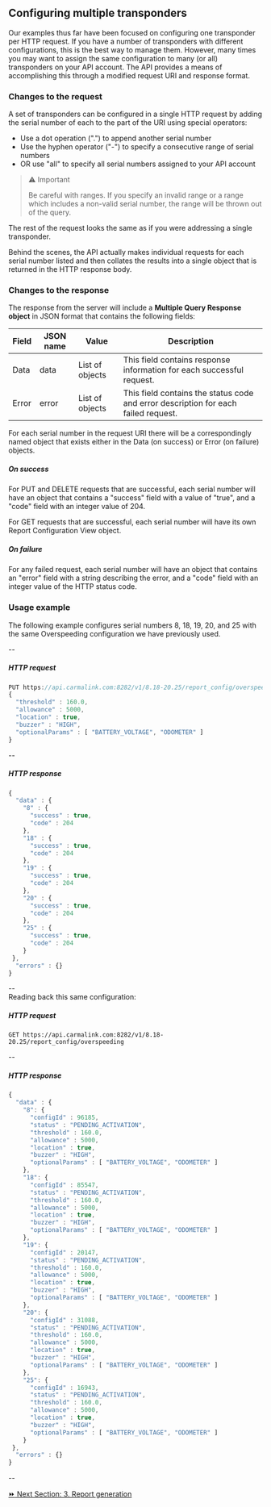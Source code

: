 ## Configuring multiple transponders  
Our examples thus far have been focused on configuring one transponder per HTTP request. If you have a number of transponders with different configurations, this is the best way to manage them. However, many times you may want to assign the same configuration to many (or all) transponders on your API account. The API provides a means of accomplishing this through a modified request URI and response format.  

### Changes to the request  
A set of transponders can be configured in a single HTTP request by adding the serial number of each to the <serial> part of the URI using special operators:  

* Use a dot operation (".") to append another serial number  
* Use the hyphen operator ("-") to specify a consecutive range of serial numbers  
* OR use "all" to specify all serial numbers assigned to your API account  

> :warning: Important  
>  
> Be careful with ranges. If you specify an invalid range or a range which includes a non-valid serial number, the range will be thrown out of the query.  

The rest of the request looks the same as if you were addressing a single transponder.  

Behind the scenes, the API actually makes individual requests for each serial number listed and then collates the results into a single object that is returned in the HTTP response body.  
  
### Changes to the response  
The response from the server will include a **Multiple Query Response object** in JSON format that contains the following fields:  

Field | JSON name | Value | Description
------|-----------|-------|-------------
Data | data | List of objects | This field contains response information for each successful request.
Error | error | List of objects | This field contains the status code and error description for each failed request.  

For each serial number in the request URI there will be a correspondingly named object that exists either in the Data (on success) or Error (on failure) objects.  

##### On success  
For PUT and DELETE requests that are successful, each serial number will have an object that contains a "success" field with a value of "true", and a "code" field with an integer value of 204.  

For GET requests that are successful, each serial number will have its own Report Configuration View object.  

##### On failure  
For any failed request, each serial number will have an object that contains an "error" field with a string describing the error, and a "code" field with an integer value of the HTTP status code.  

### Usage example  
The following example configures serial numbers 8, 18, 19, 20, and 25 with the same Overspeeding configuration we have previously used.  
 
--
##### HTTP request
```javascript
PUT https://api.carmalink.com:8282/v1/8.18-20.25/report_config/overspeeding
{
  "threshold" : 160.0,
  "allowance" : 5000,
  "location" : true,
  "buzzer" : "HIGH",
  "optionalParams" : [ "BATTERY_VOLTAGE", "ODOMETER" ]
}
```  
--
##### HTTP response  
```javascript
{
  "data" : {
    "8" : {
      "success" : true,
      "code" : 204
    },
    "18" : {
      "success" : true,
      "code" : 204
    },
    "19" : {
      "success" : true,
      "code" : 204
    },
    "20" : {
      "success" : true,
      "code" : 204
    },
    "25" : {
      "success" : true,
      "code" : 204
    }
 },
  "errors" : {}
}
```  
--  
Reading back this same configuration:  
##### HTTP request  
```javescript
GET https://api.carmalink.com:8282/v1/8.18-20.25/report_config/overspeeding  
```  
--  
##### HTTP response  
```javascript
{
  "data" : {
    "8": {
      "configId" : 96185,
      "status" : "PENDING_ACTIVATION",
      "threshold" : 160.0,
      "allowance" : 5000,
      "location" : true,
      "buzzer" : "HIGH",
      "optionalParams" : [ "BATTERY_VOLTAGE", "ODOMETER" ]
    },
    "18": {
      "configId" : 85547,
      "status" : "PENDING_ACTIVATION",
      "threshold" : 160.0,
      "allowance" : 5000,
      "location" : true,
      "buzzer" : "HIGH",
      "optionalParams" : [ "BATTERY_VOLTAGE", "ODOMETER" ]
    },
    "19": {
      "configId" : 20147,
      "status" : "PENDING_ACTIVATION",
      "threshold" : 160.0,
      "allowance" : 5000,
      "location" : true,
      "buzzer" : "HIGH",
      "optionalParams" : [ "BATTERY_VOLTAGE", "ODOMETER" ]
    },
    "20": {
      "configId" : 31088,
      "status" : "PENDING_ACTIVATION",
      "threshold" : 160.0,
      "allowance" : 5000,
      "location" : true,
      "buzzer" : "HIGH",
      "optionalParams" : [ "BATTERY_VOLTAGE", "ODOMETER" ]
    },
    "25": {
      "configId" : 16943,
      "status" : "PENDING_ACTIVATION",
      "threshold" : 160.0,
      "allowance" : 5000,
      "location" : true,
      "buzzer" : "HIGH",
      "optionalParams" : [ "BATTERY_VOLTAGE", "ODOMETER" ]
    }
 },
  "errors" : {}
}
```  
--  

[:fast_forward: Next Section: 3. Report generation](/)
